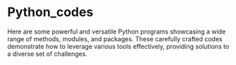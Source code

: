 # Python_codes
Here are some powerful and versatile Python programs showcasing a wide range of methods, modules, and packages. These carefully crafted codes demonstrate how to leverage various tools effectively, providing solutions to a diverse set of challenges.
